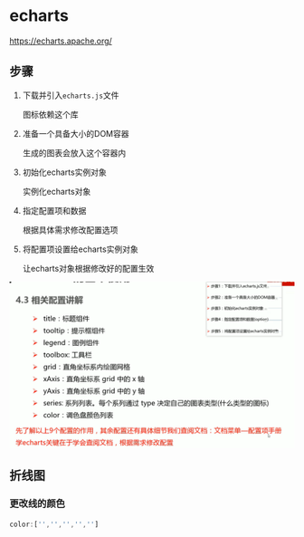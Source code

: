 # echarts

https://echarts.apache.org/

## 步骤

1. 下载并引入`echarts.js`文件

   图标依赖这个库

2. 准备一个具备大小的DOM容器

   生成的图表会放入这个容器内

3. 初始化echarts实例对象

   实例化echarts对象

4. 指定配置项和数据

   根据具体需求修改配置选项

5. 将配置项设置给echarts实例对象

   让echarts对象根据修改好的配置生效



![image-20220714172502865](readme.assets/image-20220714172502865.png)





## 折线图

### 更改线的颜色

```js
color:['','','','','']
```

